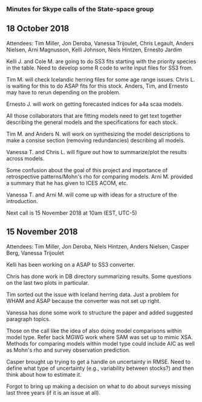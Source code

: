 ### Minutes for Skype calls of the State-space group

## 18 October 2018
Attendees:   Tim Miller, Jon Deroba, Vanessa Trijoulet, Chris Legault, Anders Nielsen, Arni Magnusson, Kelli Johnson, 
  Niels Hintzen, Ernesto Jardim

Kelli J. and Cole M. are going to do SS3 fits starting with the priority species in the table. Need to develop some R code to write input
files for SS3 from.

Tim M. will check Icelandic herring files for some age range issues. Chris L. is waiting for this to do ASAP fits for this stock. 
Anders, Tim, and Ernesto may have to rerun depending on the problem.

Ernesto J. will work on getting forecasted indices for a4a scaa models.

All those collaborators that are fitting models need to get text together describing the general models and the specifications for each 
stock.

Tim M. and Anders N. will work on synthesizing the model descriptions to make a consise section (removing redundancies) describing 
all models.

Vanessa T. and Chris L. will figure out how to summarize/plot the results across models.

Some confusion about the goal of this project and importance of retrospective patterns/Mohn's rho for comparing models. Arni M.
provided a summary that he has given to ICES ACOM, etc.

Vanessa T. and Arni M. will come up with ideas for a structure of the introduction.

Next call is 15 November 2018 at 10am (EST, UTC-5) 


## 15 November 2018
Attendees: Tim Miller, Jon Deroba, Niels Hintzen, Anders Nielsen, Casper Berg, Vanessa Trijoulet

Kelli has been working on a ASAP to SS3 converter.

Chris has done work in DB directory summarizing results. Some questions on the last two plots in particular.

Tim sorted out the issue with Iceland herring data. Just a problem for WHAM and ASAP because the converter was not set up right.

Vanessa has done some work to structure the paper and added suggested paragraph topics.

Those on the call like the idea of also doing model comparisons within model type. Refer back MGWG work where SAM was set up to mimic XSA. Methods for comparing models within model type could include AIC as well as Mohn's rho and survey observation prediction.

Casper brought up trying to get a handle on uncertainty in RMSE. Need to define what type of uncertainty (e.g., variability between stocks?) and then think about how to estimate it.

Forgot to bring up making a decision on what to do about surveys missing last three years (if it is an issue at all). 

